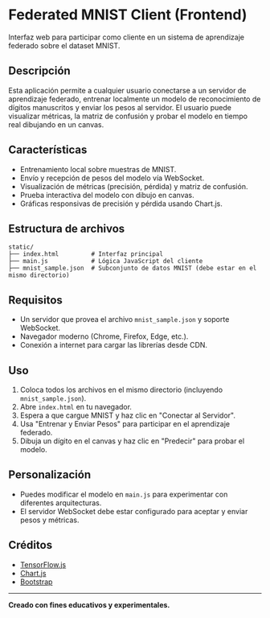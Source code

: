 # Federated MNIST Client (Frontend)

Interfaz web para participar como cliente en un sistema de aprendizaje federado sobre el dataset MNIST.

## Descripción

Esta aplicación permite a cualquier usuario conectarse a un servidor de aprendizaje federado, entrenar localmente un modelo de reconocimiento de dígitos manuscritos y enviar los pesos al servidor. El usuario puede visualizar métricas, la matriz de confusión y probar el modelo en tiempo real dibujando en un canvas.

## Características

- Entrenamiento local sobre muestras de MNIST.
- Envío y recepción de pesos del modelo vía WebSocket.
- Visualización de métricas (precisión, pérdida) y matriz de confusión.
- Prueba interactiva del modelo con dibujo en canvas.
- Gráficas responsivas de precisión y pérdida usando Chart.js.

## Estructura de archivos

```
static/
├── index.html         # Interfaz principal
├── main.js            # Lógica JavaScript del cliente
├── mnist_sample.json  # Subconjunto de datos MNIST (debe estar en el mismo directorio)
```

## Requisitos

- Un servidor que provea el archivo `mnist_sample.json` y soporte WebSocket.
- Navegador moderno (Chrome, Firefox, Edge, etc.).
- Conexión a internet para cargar las librerías desde CDN.

## Uso

1. Coloca todos los archivos en el mismo directorio (incluyendo `mnist_sample.json`).
2. Abre `index.html` en tu navegador.
3. Espera a que cargue MNIST y haz clic en "Conectar al Servidor".
4. Usa "Entrenar y Enviar Pesos" para participar en el aprendizaje federado.
5. Dibuja un dígito en el canvas y haz clic en "Predecir" para probar el modelo.

## Personalización

- Puedes modificar el modelo en `main.js` para experimentar con diferentes arquitecturas.
- El servidor WebSocket debe estar configurado para aceptar y enviar pesos y métricas.

## Créditos

- [TensorFlow.js](https://www.tensorflow.org/js)
- [Chart.js](https://www.chartjs.org/)
- [Bootstrap](https://getbootstrap.com/)

---

**Creado con fines educativos y experimentales.**